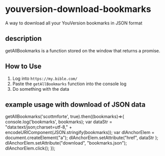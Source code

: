# youversion-download-bookmarks
A way to download all your YouVersion bookmarks in JSON format

## description
getAllBookmarks is a function stored on the window that returns a promise.

## How to Use
1) Log into `https://my.bible.com/`
2) Paste the `getAllBookmarks` function into the console log
3) Do something with the data

## example usage with download of JSON data
getAllBookmarks('scottmforte', true).then((bookmarks)=>{
  console.log('bookmarks', bookmarks);
  var dataStr = "data:text/json;charset=utf-8," + encodeURIComponent(JSON.stringify(bookmarks));
  var dlAnchorElem = document.createElement("a");
  dlAnchorElem.setAttribute("href",     dataStr     );
  dlAnchorElem.setAttribute("download", "bookmarks.json");
  dlAnchorElem.click();
});
